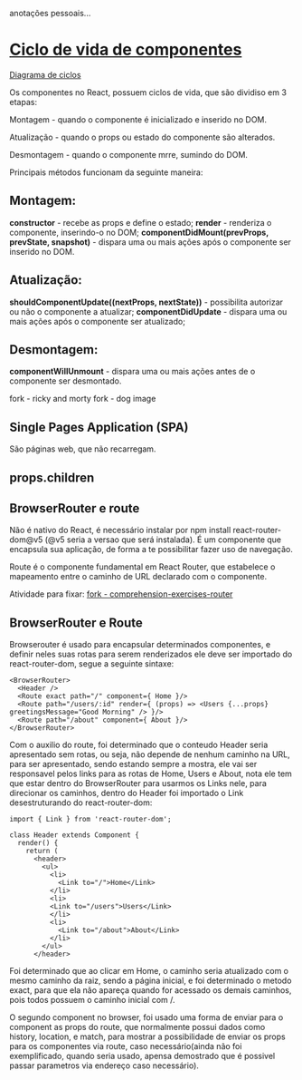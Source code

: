 anotações pessoais...

# [Ciclo de vida de componentes](https://pt-br.reactjs.org/docs/react-component.html#commonly-used-lifecycle-methods)

[Diagrama de ciclos](https://projects.wojtekmaj.pl/react-lifecycle-methods-diagram/)

Os componentes no React, possuem ciclos de vida, que são dividiso em 3 etapas:

Montagem - quando o componente é inicializado e inserido no DOM.

Atualização - quando o props ou estado do componente são alterados.

Desmontagem - quando o componente mrre, sumindo do DOM.

Principais métodos funcionam da seguinte maneira:

## Montagem:

**constructor** - recebe as props e define o estado;
**render** - renderiza o componente, inserindo-o no DOM;
**componentDidMount(prevProps, prevState, snapshot)** - dispara uma ou mais ações após o componente ser inserido no DOM.

## Atualização:

**shouldComponentUpdate((nextProps, nextState))** - possibilita autorizar ou não o componente a atualizar;
**componentDidUpdate** - dispara uma ou mais ações após o componente ser atualizado;

## Desmontagem:

**componentWillUnmount** - dispara uma ou mais ações antes de o componente ser desmontado.

fork - ricky and morty
fork - dog image

## Single Pages Application (SPA)

São páginas web, que não recarregam.

## props.children


## BrowserRouter e route

Não é nativo do React, é necessário instalar por npm install react-router-dom@v5 (@v5 seria a versao que será instalada).
É um componente que encapsula sua aplicação, de forma a te possibilitar fazer uso de navegação.

Route é o componente fundamental em React Router, que estabelece o mapeamento entre o caminho de URL declarado com o componente.

Atividade para fixar:
[fork - comprehension-exercises-router](https://github.com/davidrogger/comprehension-exercises-router)

## BrowserRouter e Route

Browserouter é usado para encapsular determinados componentes, e definir neles suas rotas para serem renderizados ele deve ser importado do react-router-dom, segue a seguinte sintaxe:
```
<BrowserRouter>
  <Header />
  <Route exact path="/" component={ Home }/>
  <Route path="/users/:id" render={ (props) => <Users {...props} greetingsMessage="Good Morning" /> }/>
  <Route path="/about" component={ About }/>
</BrowserRouter>
```

Com o auxilio do route, foi determinado que o conteudo Header seria apresentado sem rotas, ou seja, não depende de nenhum caminho na URL, para ser apresentado, sendo estando sempre a mostra, ele vai ser responsavel pelos links para as rotas de Home, Users e About, nota ele tem que estar dentro do BrowserRouter para usarmos os Links nele, para direcionar os caminhos, dentro do Header foi importado o Link desestruturando do react-router-dom:
```
import { Link } from 'react-router-dom';

class Header extends Component {
  render() {
    return (
      <header>
        <ul>
          <li>
            <Link to="/">Home</Link>            
          </li>
          <li>
          <Link to="/users">Users</Link>
          </li>
          <li>
            <Link to="/about">About</Link>
          </li>
        </ul>
      </header>
```
Foi determinado que ao clicar em Home, o caminho seria atualizado com o mesmo caminho da raiz, sendo a página inicial, e foi determinado o metodo exact, para que ela não apareça quando for acessado os demais caminhos, pois todos possuem o caminho inicial com /.

O segundo component no browser, foi usado uma forma de enviar para o component as props do route, que normalmente possui dados como history, location, e match, para mostrar a possibilidade de enviar os props para os componentes via route, caso necessário(ainda não foi exemplificado, quando seria usado, apensa demostrado que é possivel passar parametros via endereço caso necessário).

